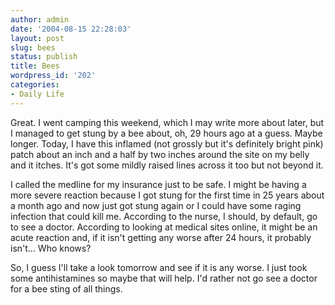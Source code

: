 ```yaml
---
author: admin
date: '2004-08-15 22:28:03'
layout: post
slug: bees
status: publish
title: Bees
wordpress_id: '202'
categories:
- Daily Life
---
```


Great. I went camping this weekend, which I may write more about later,
but I managed to get stung by a bee about, oh, 29 hours ago at a guess.
Maybe longer. Today, I have this inflamed (not grossly but it's
definitely bright pink) patch about an inch and a half by two inches
around the site on my belly and it itches. It's got some mildly raised
lines across it too but not beyond it.

I called the medline for my insurance just to be safe. I might be having
a more severe reaction because I got stung for the first time in 25
years about a month ago and now just got stung again or I could have
some raging infection that could kill me. According to the nurse, I
should, by default, go to see a doctor. According to looking at medical
sites online, it might be an acute reaction and, if it isn't getting any
worse after 24 hours, it probably isn't... Who knows?

So, I guess I'll take a look tomorrow and see if it is any worse. I just
took some antihistamines so maybe that will help. I'd rather not go see
a doctor for a bee sting of all things.
